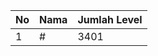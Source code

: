 | No | Nama            | Jumlah Level |
|----|-----------------|--------------|
| 1  | #    |    3401        |
